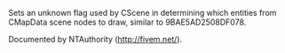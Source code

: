 Sets an unknown flag used by CScene in determining which entities from CMapData scene nodes to draw, similar to 9BAE5AD2508DF078.

Documented by NTAuthority (http://fivem.net/).